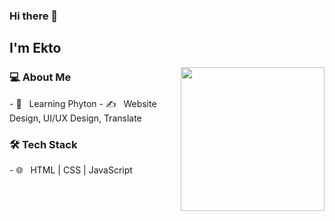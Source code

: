 ### Hi there 👋<h2> I'm Ekto</h2>

<img align='right' src="https://media.giphy.com/media/MZWb0ZZyfgtxVMDu6d/giphy.gif" width="230">
<h3> 💻 About Me </h3>
- 🌱 &nbsp; Learning Phyton
- ✍️ &nbsp; Website Design, UI/UX Design, Translate
<h3>🛠 Tech Stack</h3>
- 🌐 &nbsp; HTML | CSS | JavaScript
<!--

- 🛢 &nbsp; MySQL | MongoDB
- 🔧 &nbsp; Git | Markdown
- 🖥 &nbsp; Illustrator | Photoshop | Adobe Xd | After Effects
-->
<h3>🛠 To Learn</h3>
- 🔧 &nbsp; Phyton
<hr>
<h3> 🤝🏻 Connect with Me </h3>
<p align="center">

<a href="https://www.ekto.dev/"><img alt="Website" src="https://img.shields.io/badge/shivammalpani.netlify.app-black?style=flat-square&logo=google-chrome"></a>
<a href="https://www.instagram.com/egebutera/"><img alt="Instagram" src="https://img.shields.io/badge/Instagram-i__disbalance-black?style=flat-square&logo=instagram"></a>
<a href="mailto:heyekto@gmail.com"><img alt="Email" src="https://img.shields.io/badge/Email-shivammalpani111@gmail.com-blue?style=flat-square&logo=gmail"></a>
</p>
<hr>
